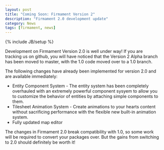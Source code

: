 ```yaml
---
layout: post
title: "Coming Soon: Firmament Version 2"
description: "Firmament 2.0 development update"
category: News
tags: [firmament, news]
---
```

{% include JB/setup %}

Development on Firmament Version 2.0 is well under way! If you are tracking us on github, you will have noticed that the Version 2 Alpha branch has been moved to master, with the 1.0 code moved over to a 1.0 branch.

The following changes have already been implemented for version 2.0 and are available immediately:

* Entity Component System - The entity system has been completely overhauled with an extremely powerful component sysyem to allow you to customize the behavior of entities by attaching simple components to them. 
* Tilesheet Animation System - Create animations to your hearts content without sacrificing performance with the flexible new built-in animation system.
* Fully updated map editor

The changes in Firmament 2.0 break compatibility with 1.0, so some work will be required to convert your packages over. But the gains from switching to 2.0 should definitely be worth it!
